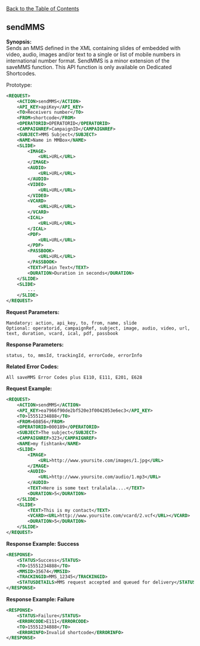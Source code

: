 [Back to the Table of Contents](/1.3/README.md)

## sendMMS

__Synopsis:__  
Sends an MMS defined in the XML containing slides of embedded with video, audio, images and/or text to a single or list of mobile numbers in international number format. SendMMS is a minor extension of the saveMMS function. This API function is only available on Dedicated Shortcodes.

Prototype:
```xml
<REQUEST>
    <ACTION>sendMMS</ACTION>
    <API_KEY>apiKey</API_KEY>
    <TO>Receivers number</TO>
    <FROM>shortcode</FROM>
    <OPERATORID>OPERATORID</OPERATORID>
    <CAMPAIGNREF>CampaignID</CAMPAIGNREF>
    <SUBJECT>MMS Subject</SUBJECT>
    <NAME>Name in MMBox</NAME>
    <SLIDE> 
        <IMAGE>
            <URL>URL</URL> 
        </IMAGE>
        <AUDIO>
            <URL>URL</URL>
        </AUDIO>
        <VIDEO>
            <URL>URL</URL>
        </VIDEO>
        <VCARD>
            <URL>URL</URL>
        </VCARD>
        <ICAL>
            <URL>URL</URL>
        </ICAL>
        <PDF>
            <URL>URL</URL>
        </PDF>
        <PASSBOOK>
            <URL>URL</URL>
        </PASSBOOK>
        <TEXT>Plain Text</TEXT>
        <DURATION>Duration in seconds</DURATION>
    </SLIDE>
    <SLIDE>
        ...
    </SLIDE>
</REQUEST>
```

__Request Parameters:__

    Mandatory: action, api_key, to, from, name, slide
    Optional: operatorid, campaignRef, subject, image, audio, video, url, text, duration, vcard, ical, pdf, passbook

__Response Parameters:__

    status, to, mmsId, trackingId, errorCode, errorInfo

__Related Error Codes:__

    All saveMMS Error Codes plus E110, E111, E201, E628

__Request Example:__
```xml
<REQUEST>
    <ACTION>sendMMS</ACTION>
    <API_KEY>ea7966f90de2bf520e3f0042053e6ec3</API_KEY>
    <TO>15551234888</TO>
    <FROM>60856</FROM>
    <OPERATORID>000189</OPERATORID>
    <SUBJECT>The subject</SUBJECT>
    <CAMPAIGNREF>323</CAMPAIGNREF>
    <NAME>my fishtank</NAME>
    <SLIDE>
        <IMAGE>
            <URL>http://www.yoursite.com/images/1.jpg</URL>
        </IMAGE>
        <AUDIO>
            <URL>http://www.yoursite.com/audio/1.mp3</URL>
        </AUDIO>
        <TEXT>Here is some text tralalala....</TEXT>
        <DURATION>5</DURATION>
    </SLIDE>
    <SLIDE>
        <TEXT>This is my contact</TEXT>
        <VCARD><URL>http://www.yoursite.com/vcard/2.vcf</URL></VCARD>
        <DURATION>5</DURATION>
    </SLIDE>
</REQUEST>
```

__Response Example: Success__
```xml
<RESPONSE>
    <STATUS>Success</STATUS>
    <TO>15551234888</TO>
    <MMSID>35674</MMSID>
    <TRACKINGID>MMS_12345</TRACKINGID>
    <STATUSDETAILS>MMS request accepted and queued for delivery</STATUSDETAILS>
</RESPONSE>
```

__Response Example: Failure__
```xml
<RESPONSE>
    <STATUS>Failure</STATUS>
    <ERRORCODE>E111</ERRORCODE>
    <TO>15551234888</TO>
    <ERRORINFO>Invalid shortcode</ERRORINFO>
</RESPONSE>
```
